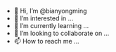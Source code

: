 - 👋 Hi, I’m @bianyongming
- 👀 I’m interested in ...
- 🌱 I’m currently learning ...
- 💞️ I’m looking to collaborate on ...
- 📫 How to reach me ...

<!---
bianyongming/bianyongming is a ✨ special ✨ repository because its `README.md` (this file) appears on your GitHub profile.
You can click the Preview link to take a look at your changes.
--->
